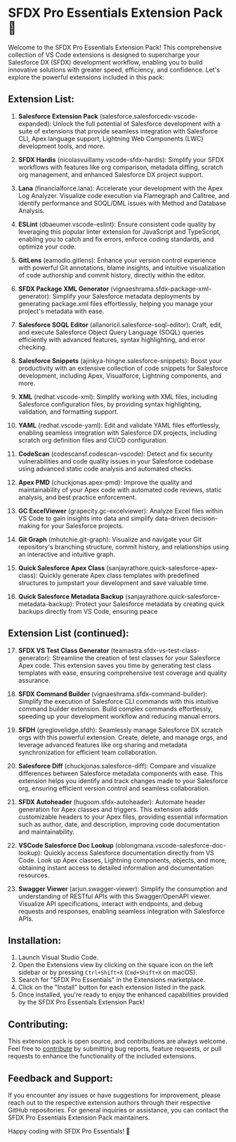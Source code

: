 # SFDX Pro Essentials Extension Pack 🚀

Welcome to the SFDX Pro Essentials Extension Pack! This comprehensive collection of VS Code extensions is designed to supercharge your Salesforce DX (SFDX) development workflow, enabling you to build innovative solutions with greater speed, efficiency, and confidence. Let's explore the powerful extensions included in this pack:

## Extension List:

1. **Salesforce Extension Pack** (salesforce.salesforcedx-vscode-expanded): Unlock the full potential of Salesforce development with a suite of extensions that provide seamless integration with Salesforce CLI, Apex language support, Lightning Web Components (LWC) development tools, and more.

2. **SFDX Hardis** (nicolasvuillamy.vscode-sfdx-hardis): Simplify your SFDX workflows with features like org comparison, metadata diffing, scratch org management, and enhanced Salesforce DX project support.

3. **Lana** (financialforce.lana): Accelerate your development with the Apex Log Analyzer. Visualize code execution via Flamegraph and Calltree, and identify performance and SOQL/DML issues with Method and Database Analysis.

4. **ESLint** (dbaeumer.vscode-eslint): Ensure consistent code quality by leveraging this popular linter extension for JavaScript and TypeScript, enabling you to catch and fix errors, enforce coding standards, and optimize your code.

5. **GitLens** (eamodio.gitlens): Enhance your version control experience with powerful Git annotations, blame insights, and intuitive visualization of code authorship and commit history, directly within the editor.

6. **SFDX Package XML Generator** (vignaeshrama.sfdx-package-xml-generator): Simplify your Salesforce metadata deployments by generating package.xml files effortlessly, helping you manage your project's metadata with ease.

7. **Salesforce SOQL Editor** (allanoricil.salesforce-soql-editor): Craft, edit, and execute Salesforce Object Query Language (SOQL) queries efficiently with advanced features, syntax highlighting, and error checking.

8. **Salesforce Snippets** (ajinkya-hingne.salesforce-snippets): Boost your productivity with an extensive collection of code snippets for Salesforce development, including Apex, Visualforce, Lightning components, and more.

9. **XML** (redhat.vscode-xml): Simplify working with XML files, including Salesforce configuration files, by providing syntax highlighting, validation, and formatting support.

10. **YAML** (redhat.vscode-yaml): Edit and validate YAML files effortlessly, enabling seamless integration with Salesforce DX projects, including scratch org definition files and CI/CD configuration.

11. **CodeScan** (codescansf.codescan-vscode): Detect and fix security vulnerabilities and code quality issues in your Salesforce codebase using advanced static code analysis and automated checks.

12. **Apex PMD** (chuckjonas.apex-pmd): Improve the quality and maintainability of your Apex code with automated code reviews, static analysis, and best practice enforcement.

13. **GC ExcelViewer** (grapecity.gc-excelviewer): Analyze Excel files within VS Code to gain insights into data and simplify data-driven decision-making for your Salesforce projects.

14. **Git Graph** (mhutchie.git-graph): Visualize and navigate your Git repository's branching structure, commit history, and relationships using an interactive and intuitive graph.

15. **Quick Salesforce Apex Class** (sanjayrathore.quick-salesforce-apex-class): Quickly generate Apex class templates with predefined structures to jumpstart your development and save valuable time.

16. **Quick Salesforce Metadata Backup** (sanjayrathore.quick-salesforce-metadata-backup): Protect your Salesforce metadata by creating quick backups directly from VS Code, ensuring peace

## Extension List (continued):

17. **SFDX VS Test Class Generator** (teamastra.sfdx-vs-test-class-generator): Streamline the creation of test classes for your Salesforce Apex code. This extension saves you time by generating test class templates with ease, ensuring comprehensive test coverage and quality assurance.

18. **SFDX Command Builder** (vignaeshrama.sfdx-command-builder): Simplify the execution of Salesforce CLI commands with this intuitive command builder extension. Build complex commands effortlessly, speeding up your development workflow and reducing manual errors.

19. **SFDH** (greglovelidge.sfdh): Seamlessly manage Salesforce DX scratch orgs with this powerful extension. Create, delete, and manage orgs, and leverage advanced features like org sharing and metadata synchronization for efficient team collaboration.

20. **Salesforce Diff** (chuckjonas.salesforce-diff): Compare and visualize differences between Salesforce metadata components with ease. This extension helps you identify and track changes made to your Salesforce org, ensuring efficient version control and seamless collaboration.

21. **SFDX Autoheader** (hugoom.sfdx-autoheader): Automate header generation for Apex classes and triggers. This extension adds customizable headers to your Apex files, providing essential information such as author, date, and description, improving code documentation and maintainability.

22. **VSCode Salesforce Doc Lookup** (oblongmana.vscode-salesforce-doc-lookup): Quickly access Salesforce documentation directly from VS Code. Look up Apex classes, Lightning components, objects, and more, obtaining instant access to detailed information and documentation resources.

23. **Swagger Viewer** (arjun.swagger-viewer): Simplify the consumption and understanding of RESTful APIs with this Swagger/OpenAPI viewer. Visualize API specifications, interact with endpoints, and debug requests and responses, enabling seamless integration with Salesforce APIs.

## Installation:

1. Launch Visual Studio Code.
2. Open the Extensions view by clicking on the square icon on the left sidebar or by pressing `Ctrl+Shift+X` (`Cmd+Shift+X` on macOS).
3. Search for "SFDX Pro Essentials" in the Extensions marketplace.
4. Click on the "Install" button for each extension listed in the pack.
5. Once installed, you're ready to enjoy the enhanced capabilities provided by the SFDX Pro Essentials Extension Pack!

## Contributing:

This extension pack is open source, and contributions are always welcome. Feel free to [contribute](https://github.com/KushalB/sfdxpro) by submitting bug reports, feature requests, or pull requests to enhance the functionality of the included extensions.

## Feedback and Support:

If you encounter any issues or have suggestions for improvement, please reach out to the respective extension authors through their respective GitHub repositories. For general inquiries or assistance, you can contact the SFDX Pro Essentials Extension Pack maintainers.

Happy coding with SFDX Pro Essentials! 🎉